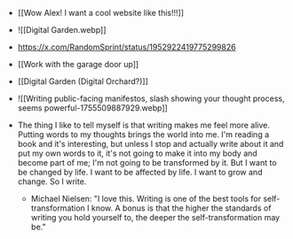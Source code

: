 - [[Wow Alex! I want a cool website like this!!!]]
- ![[Digital Garden.webp]]
- https://x.com/RandomSprint/status/1952922419775299826
- [[Work with the garage door up]]
- [[Digital Garden (Digital Orchard?)]]
- ![[Writing public-facing manifestos, slash showing your thought process, seems powerful-1755509887929.webp]]


- The thing I like to tell myself is that writing makes me feel more alive. Putting words to my thoughts brings the world into me. I'm reading a book and it's interesting, but unless I stop and actually write about it and put my own words to it, it's not going to make it into my body and become part of me; I'm not going to be transformed by it. But I want to be changed by life. I want to be affected by life. I want to grow and change. So I write.
	- Michael Nielsen: "I love this. Writing is one of the best tools for self-transformation I know. A bonus is that the higher the standards of writing you hold yourself to, the deeper the self-transformation may be."